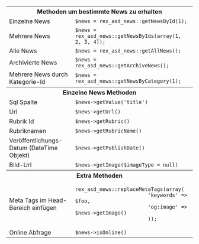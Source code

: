 <table>
        <tr>
            <th colspan="2">Methoden um bestimmte News zu erhalten</th>
        </tr>
        <tr>
            <td>Einzelne News</td>
            <td><code>$news = rex_asd_news::getNewsById(1);</code></td>
        </tr>
        <tr>
            <td>Mehrere News</td>
            <td><code>$news = rex_asd_news::getNewsByIds(array(1, 2, 3, 4));</code></td>
        </tr>
        <tr>
            <td>Alle News</td>
            <td><code>$news = rex_asd_news::getAllNews();</code></td>
        </tr>
        <tr>
            <td>Archivierte News</td>
            <td><code>$news = rex_asd_news::getArchiveNews();</code></td>
        </tr>
        <tr>
            <td>Mehrere News durch Kategorie-Id</td>
            <td><code>$news = rex_asd_news::getNewsByCategory(1);</code></td>
        </tr>
        <tr>
            <th colspan="2">Einzelne News Methoden</th>
        </tr>
        <tr>
            <td>Sql Spalte</td>
            <td><code>$news->getValue('title')</code></td>
        </tr>
        <tr>
            <td>Url</td>
            <td><code>$news->getUrl()</code></td>
        </tr>
        <tr>
            <td>Rubrik Id</td>
            <td><code>$news->getRubric()</code></td>
        </tr>
        <tr>
            <td>Rubriknamen</td>
            <td><code>$news->getRubricName()</code></td>
        </tr>
        <tr>
            <td>Veröffentlichungs-Datum (DateTime Objekt)</td>
            <td><code>$news->getPublishDate()</code></td>
        </tr>
        <tr>
            <td>Bild-Url</td>
            <td><code>$news->getImage($imageType = null)</code></td>
        </tr>
        <tr>
            <th colspan="2">Extra Methoden</th>
        </tr>
        <tr>
            <td>Meta Tags im Head-Bereich einfügen</td>
            <td><pre><code>rex_asd_news::replaceMetaTags(array(
                        'keywords' => $foo,
                        'og:image' => $news->getImage()
                        ));</code></pre>
            </td>
        </tr>
        <tr>
            <td>Online Abfrage</td>
            <td><code>$news->isOnline()</code></td>
        </tr>
    </table>